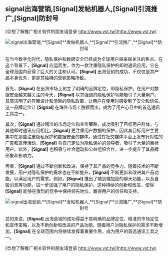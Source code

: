 ## **signal出海营销,**[Signal]**发帖机器人,**[Signal]**引流推广,**[Signal]**防封号**

[😍想了解推广相关软件的朋友请登录 http://www.vst.tw](http://www.vst.tw)

 <center><img src="https://vst.tw/MP4/tuiguang/png/0.png" alt="signal出海营销,**[Signal]**发帖机器人,**[Signal]**引流推广,**[Signal]**防封号"></center>

在当今数字化时代，隐私保护和数据安全已经成为全球用户越来越关注的焦点。在这个背景下，**[Signal]** 应运而生，作为一款注重隐私保护的即时通讯应用，它在全球范围内获得了巨大的关注和认可。**[Signal]** 出海营销的成功，不仅仅是其产品本身优秀，更是其独特的营销策略所致。

首先，**[Signal]** 在出海市场上树立了明确的品牌定位，即隐私保护。在用户对数据安全越来越关注的今天，**[Signal]** 以其强调的隐私保护功能吸引了大量用户。其简洁明了的界面设计和清晰的隐私政策，让用户在使用时感受到了安全和信任。这一品牌定位让 **[Signal]** 在海外市场上脱颖而出，成为了用户心目中的首选通讯工具之一。

其次，**[Signal]** 通过精准的市场定位和宣传策略，成功吸引了目标用户群体。与其他即时通讯应用相比，**[Signal]** 更注重用户数据的保护，因此其目标用户主要集中在那些注重隐私保护和数据安全的群体。通过在社交媒体平台上发布针对性的广告和宣传活动，**[Signal]** 将自己定位为隐私保护的领导者，吸引了大量的目标用户。此外，**[Signal]** 也积极与社会运动和公益组织合作，进一步提升了其品牌形象和影响力。

再者，**[Signal]** 通过不断创新和改进，保持了其产品的竞争力。随着技术的不断发展，用户对隐私保护的需求也在不断提升，**[Signal]** 不断更新和改进其产品功能，以满足用户的需求。例如，**[Signal]** 推出了端到端加密的聊天功能，以及自毁消息等功能，进一步加强了用户的隐私保护。这种持续的创新和改进，使得 **[Signal]** 能够在激烈的竞争中保持领先地位，赢得用户的信任和支持。

 <center><img src="https://vst.tw/MP4/tuiguang/png/7.png" alt="signal出海营销,**[Signal]**发帖机器人,**[Signal]**引流推广,**[Signal]**防封号"></center>

总的来说，**[Signal]** 出海营销的成功得益于其明确的品牌定位、精准的市场定位和宣传策略，以及不断创新和改进的产品功能。随着用户对隐私保护的需求不断增加，**[Signal]** 在全球范围内将继续发挥着重要作用，成为用户的首选通讯工具之一。

[😍想了解推广相关软件的朋友请登录 http://www.vst.tw](http://www.vst.tw)




